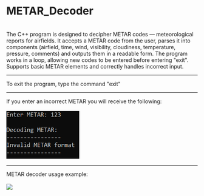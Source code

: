<br clear="both">
<h1 align="left">METAR_Decoder</h3>
<br>
The C++ program is designed to decipher METAR codes — meteorological reports for airfields. It accepts a METAR code from the user, parses it into components (airfield, time, wind, visibility, cloudiness, temperature, pressure, comments) and outputs them in a readable form.
The program works in a loop, allowing new codes to be entered before entering "exit". Supports basic METAR elements and correctly handles incorrect input.
<hr>
To exit the program, type the command "exit"
<br>

<hr>
If you enter an incorrect METAR you will receive the following:
<br>
<br>
<img src="Assets/invalid_format.png">
<hr>
METAR decoder usage example:
<br>
<br>
<img src="Assets/METAR_usage.gif">
